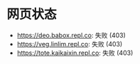 # 网页状态
- https://deo.babox.repl.co: 失败 (403)
- https://veg.linlim.repl.co: 失败 (403)
- https://tote.kaikaixin.repl.co: 失败 (403)

